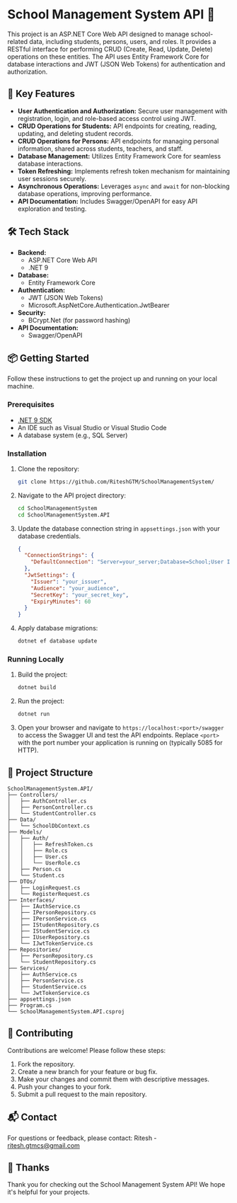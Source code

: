 # School Management System API 🏫

This project is an ASP.NET Core Web API designed to manage school-related data, including students, persons, users, and roles. It provides a RESTful interface for performing CRUD (Create, Read, Update, Delete) operations on these entities. The API uses Entity Framework Core for database interactions and JWT (JSON Web Tokens) for authentication and authorization.

## 🚀 Key Features

- **User Authentication and Authorization:** Secure user management with registration, login, and role-based access control using JWT.
- **CRUD Operations for Students:** API endpoints for creating, reading, updating, and deleting student records.
- **CRUD Operations for Persons:** API endpoints for managing personal information, shared across students, teachers, and staff.
- **Database Management:** Utilizes Entity Framework Core for seamless database interactions.
- **Token Refreshing:** Implements refresh token mechanism for maintaining user sessions securely.
- **Asynchronous Operations:** Leverages `async` and `await` for non-blocking database operations, improving performance.
- **API Documentation:** Includes Swagger/OpenAPI for easy API exploration and testing.

## 🛠️ Tech Stack

- **Backend:**
    - ASP.NET Core Web API
    - .NET 9
- **Database:**
    - Entity Framework Core
- **Authentication:**
    - JWT (JSON Web Tokens)
    - Microsoft.AspNetCore.Authentication.JwtBearer
- **Security:**
    - BCrypt.Net (for password hashing)
- **API Documentation:**
    - Swagger/OpenAPI

## 📦 Getting Started

Follow these instructions to get the project up and running on your local machine.

### Prerequisites

- [.NET 9 SDK](https://dotnet.microsoft.com/en-us/download/dotnet/9.0)
- An IDE such as Visual Studio or Visual Studio Code
- A database system (e.g., SQL Server)

### Installation

1.  Clone the repository:

    ```bash
    git clone https://github.com/RiteshGTM/SchoolManagementSystem/
    ```

2.  Navigate to the API project directory:

    ```bash
    cd SchoolManagementSystem
    cd SchoolManagementSystem.API
    ```

3.  Update the database connection string in `appsettings.json` with your database credentials.

    ```json
    {
      "ConnectionStrings": {
        "DefaultConnection": "Server=your_server;Database=School;User Id=your_user_id;Password=your_password;"
      },
      "JwtSettings": {
        "Issuer": "your_issuer",
        "Audience": "your_audience",
        "SecretKey": "your_secret_key",
        "ExpiryMinutes": 60
      }
    }
    ```

4.  Apply database migrations:

    ```bash
    dotnet ef database update
    ```

### Running Locally

1.  Build the project:

    ```bash
    dotnet build
    ```

2.  Run the project:

    ```bash
    dotnet run
    ```

3.  Open your browser and navigate to `https://localhost:<port>/swagger` to access the Swagger UI and test the API endpoints. Replace `<port>` with the port number your application is running on (typically 5085 for HTTP).

## 📂 Project Structure

```
SchoolManagementSystem.API/
├── Controllers/
│   ├── AuthController.cs
│   ├── PersonController.cs
│   └── StudentController.cs
├── Data/
│   └── SchoolDbContext.cs
├── Models/
│   ├── Auth/
│   │   ├── RefreshToken.cs
│   │   ├── Role.cs
│   │   ├── User.cs
│   │   └── UserRole.cs
│   ├── Person.cs
│   └── Student.cs
├── DTOs/
│   ├── LoginRequest.cs
│   └── RegisterRequest.cs
├── Interfaces/
│   ├── IAuthService.cs
│   ├── IPersonRepository.cs
│   ├── IPersonService.cs
│   ├── IStudentRepository.cs
│   ├── IStudentService.cs
│   ├── IUserRepository.cs
│   └── IJwtTokenService.cs
├── Repositories/
│   ├── PersonRepository.cs
│   └── StudentRepository.cs
├── Services/
│   ├── AuthService.cs
│   ├── PersonService.cs
│   ├── StudentService.cs
│   └── JwtTokenService.cs
├── appsettings.json
├── Program.cs
└── SchoolManagementSystem.API.csproj
```

## 🤝 Contributing

Contributions are welcome! Please follow these steps:

1.  Fork the repository.
2.  Create a new branch for your feature or bug fix.
3.  Make your changes and commit them with descriptive messages.
4.  Push your changes to your fork.
5.  Submit a pull request to the main repository.

## 📬 Contact

For questions or feedback, please contact: Ritesh - ritesh.gtmcs@gmail.com

## 💖 Thanks

Thank you for checking out the School Management System API! We hope it's helpful for your projects.
